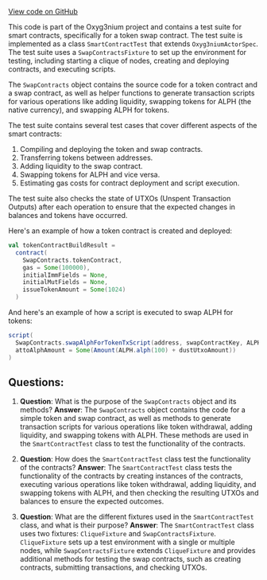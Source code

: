 [View code on GitHub](https://github.com/alephium/alephium/app/src/it/scala/org/alephium/app/SmartContractTest.scala)

This code is part of the Oxyg3nium project and contains a test suite for smart contracts, specifically for a token swap contract. The test suite is implemented as a class `SmartContractTest` that extends `Oxyg3niumActorSpec`. The test suite uses a `SwapContractsFixture` to set up the environment for testing, including starting a clique of nodes, creating and deploying contracts, and executing scripts.

The `SwapContracts` object contains the source code for a token contract and a swap contract, as well as helper functions to generate transaction scripts for various operations like adding liquidity, swapping tokens for ALPH (the native currency), and swapping ALPH for tokens.

The test suite contains several test cases that cover different aspects of the smart contracts:

1. Compiling and deploying the token and swap contracts.
2. Transferring tokens between addresses.
3. Adding liquidity to the swap contract.
4. Swapping tokens for ALPH and vice versa.
5. Estimating gas costs for contract deployment and script execution.

The test suite also checks the state of UTXOs (Unspent Transaction Outputs) after each operation to ensure that the expected changes in balances and tokens have occurred.

Here's an example of how a token contract is created and deployed:

```scala
val tokenContractBuildResult =
  contract(
    SwapContracts.tokenContract,
    gas = Some(100000),
    initialImmFields = None,
    initialMutFields = None,
    issueTokenAmount = Some(1024)
  )
```

And here's an example of how a script is executed to swap ALPH for tokens:

```scala
script(
  SwapContracts.swapAlphForTokenTxScript(address, swapContractKey, ALPH.alph(100)),
  attoAlphAmount = Some(Amount(ALPH.alph(100) + dustUtxoAmount))
)
```
## Questions: 
 1. **Question**: What is the purpose of the `SwapContracts` object and its methods?
   **Answer**: The `SwapContracts` object contains the code for a simple token and swap contract, as well as methods to generate transaction scripts for various operations like token withdrawal, adding liquidity, and swapping tokens with ALPH. These methods are used in the `SmartContractTest` class to test the functionality of the contracts.

2. **Question**: How does the `SmartContractTest` class test the functionality of the contracts?
   **Answer**: The `SmartContractTest` class tests the functionality of the contracts by creating instances of the contracts, executing various operations like token withdrawal, adding liquidity, and swapping tokens with ALPH, and then checking the resulting UTXOs and balances to ensure the expected outcomes.

3. **Question**: What are the different fixtures used in the `SmartContractTest` class, and what is their purpose?
   **Answer**: The `SmartContractTest` class uses two fixtures: `CliqueFixture` and `SwapContractsFixture`. `CliqueFixture` sets up a test environment with a single or multiple nodes, while `SwapContractsFixture` extends `CliqueFixture` and provides additional methods for testing the swap contracts, such as creating contracts, submitting transactions, and checking UTXOs.